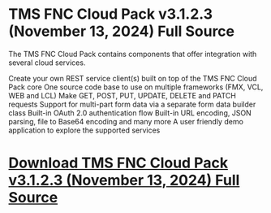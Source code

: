 # TMS FNC Cloud Pack v3.1.2.3 (November 13, 2024) Full Source

The TMS FNC Cloud Pack contains components that offer integration with several cloud services.

Create your own REST service client(s) built on top of the TMS FNC Cloud Pack core
One source code base to use on multiple frameworks (FMX, VCL, WEB and LCL)
Make GET, POST, PUT, UPDATE, DELETE and PATCH requests
Support for multi-part form data via a separate form data builder class
Built-in OAuth 2.0 authentication flow
Built-in URL encoding, JSON parsing, file to Base64 encoding and many more
A user friendly demo application to explore the supported services

# [Download TMS FNC Cloud Pack v3.1.2.3 (November 13, 2024) Full Source](https://developer.team/delphi/35083-tms-fnc-cloud-pack-v3123-november-13-2024-full-source.html)

